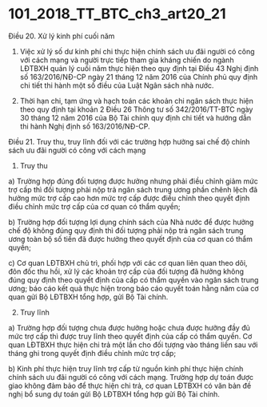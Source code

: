 # 101_2018_TT_BTC_ch3_art20_21
Điều 20. Xử lý kinh phí cuối năm

1. Việc xử lý số dư kinh phí chi thực hiện chính sách ưu đãi người có công với cách mạng và người trực tiếp tham gia kháng chiến do ngành LĐTBXH quản lý cuối năm thực hiện theo quy định tại Điều 43 Nghị định số 163/2016/NĐ-CP ngày 21 tháng 12 năm 2016 của Chính phủ quy định chi tiết thi hành một số điều của Luật Ngân sách nhà nước.

2. Thời hạn chi, tạm ứng và hạch toán các khoản chi ngân sách thực hiện theo quy định tại khoản 2 Điều 26 Thông tư số 342/2016/TT-BTC ngày 30 tháng 12 năm 2016 của Bộ Tài chính quy định chi tiết và hướng dẫn thi hành Nghị định số 163/2016/NĐ-CP.

Điều 21. Truy thu, truy lĩnh đối với các trường hợp hưởng sai chế độ chính sách ưu đãi người có công với cách mạng

1. Truy thu

a) Trường hợp đúng đối tượng được hưởng nhưng phải điều chỉnh giảm mức trợ cấp thì đối tượng phải nộp trả ngân sách trung ương phần chênh lệch đã hưởng mức trợ cấp cao hơn mức trợ cấp được điều chỉnh theo quyết định điều chỉnh mức trợ cấp của cơ quan có thẩm quyền;

b) Trường hợp đối tượng lợi dụng chính sách của Nhà nước để được hưởng chế độ không đúng quy định thì đối tượng phải nộp trả ngân sách trung ương toàn bộ số tiền đã được hưởng theo quyết định của cơ quan có thẩm quyền;

c) Cơ quan LĐTBXH chủ trì, phối hợp với các cơ quan liên quan theo dõi, đôn đốc thu hồi, xử lý các khoản trợ cấp của đối tượng đã hưởng không đúng quy định theo quyết định của cấp có thẩm quyền vào ngân sách trung ương; báo cáo kết quả thực hiện trong báo cáo quyết toán hằng năm của cơ quan gửi Bộ LĐTBXH tổng hợp, gửi Bộ Tài chính.

2. Truy lĩnh

a) Trường hợp đối tượng chưa được hưởng hoặc chưa được hưởng đầy đủ mức trợ cấp thì được truy lĩnh theo quyết định của cấp có thẩm quyền. Cơ quan LĐTBXH thực hiện chi trả một lần cho đối tượng vào tháng liền sau với tháng ghi trong quyết định điều chỉnh mức trợ cấp;

b) Kinh phí thực hiện truy lĩnh trợ cấp từ nguồn kinh phí thực hiện chính chính sách ưu đãi người có công với cách mạng. Trường hợp dự toán được giao không đảm bảo để thực hiện chi trả, cơ quan LĐTBXH có văn bản đề nghị bổ sung dự toán gửi Bộ LĐTBXH tổng hợp gửi Bộ Tài chính.